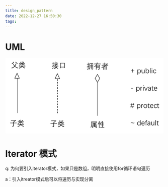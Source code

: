 ```yaml
---
title: design_pattern
date: 2022-12-27 16:50:30
tags:
---
```


# UML

![image-20221213223551413](design_pattern/image-20221213223551413.png)

# Iterator 模式

q: 为何要引入iterator模式，如果只是数组，明明直接使用for循环语句遍历

a：引入itreator模式后可以将遍历与实现分离